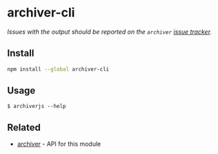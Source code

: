 # archiver-cli

*Issues with the output should be reported on the `archiver` [issue tracker](https://github.com/archiverjs/node-archiver/issues).*

## Install

```bash
npm install --global archiver-cli
```

## Usage

```
$ archiverjs --help
```

## Related

- [archiver](https://github.com/archiverjs/node-archiver) - API for this module
